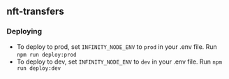 ## nft-transfers

### Deploying 
* To deploy to prod, set `INFINITY_NODE_ENV` to `prod` in your .env file. Run `npm run deploy:prod`
* To deploy to dev, set `INFINITY_NODE_ENV` to `dev` in your .env file. Run `npm run deploy:dev`
